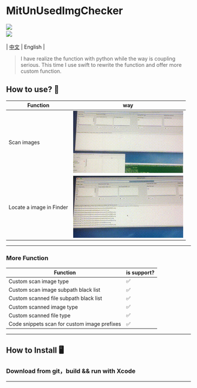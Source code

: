 # MitUnUsedImgChecker
[![](https://img.shields.io/badge/license-MIT-brightgreen.svg)](https://github.com/mcmengchen/MitUnUsedImgChecker/blob/master/LICENSE)<br>
[![](https://img.shields.io/badge/language-Swift-green.svg)](https://github.com/mcmengchen/MitUnUsedImgChecker)  <br>

| [中文](../README.md)  | English |
> I have realize the function with python while the way is coupling serious. This time I use swift to rewrite the function and offer more custom function. 

## How to use? 🚀
| Function | way |
| --- |  --- |
| Scan images | ![](../Resources/mv11.gif)|
| Locate a image in Finder | ![](../Resources/mv22.gif)|

---

### More Function
| Function  | is support? |
| --- |  --- |
| Custom scan image type   | ✅ |
| Custom scan image subpath black list  | ✅ |
| Custom scanned file subpath black list  | ✅ |
| Custom scanned image type  | ✅ |
| Custom scanned file type  | ✅ |
| Code snippets scan for custom image prefixes  | ✅ |

---

## How to Install 🖥
### Download from git，build && run with Xcode 


---
